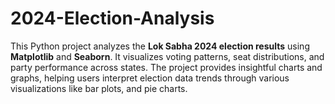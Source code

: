# 2024-Election-Analysis
This Python project analyzes the **Lok Sabha 2024 election results** using **Matplotlib** and **Seaborn**. It visualizes voting patterns, seat distributions, and party performance across states. The project provides insightful charts and graphs, helping users interpret election data trends through various visualizations like bar plots, and pie charts.
